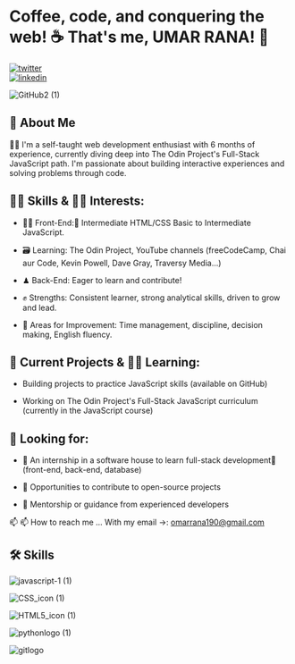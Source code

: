 # Coffee, code, and conquering the web! ☕ That's me, UMAR RANA! 👋


[![twitter](https://img.shields.io/badge/twitter-1DA1F2?style=for-the-badge&logo=twitter&logoColor=white)](https://twitter.com/theRealOmarDev) <br>
[![linkedin](https://img.shields.io/badge/linkedin-0A66C2?style=for-the-badge&logo=linkedin&logoColor=white)](www.linkedin.com/in/therealomar-dev)





![GitHub2 (1)](https://github.com/OmarRana-dev/omarrana-dev/assets/110420500/e44ba89c-d8fb-49c4-9d1c-9a8adf033b2a)


## 🚀 About Me
🙋‍♂️ I'm a self-taught web development enthusiast with 6 months of experience, currently diving deep into The Odin Project's Full-Stack JavaScript path. I'm passionate about building interactive experiences and solving problems through code.


## 🧑‍💻 Skills & 🧑‍🏫 Interests:
- 👩‍💻 Front-End:🧩 Intermediate HTML/CSS Basic to Intermediate JavaScript.

- 🗃 Learning: The Odin Project, YouTube channels (freeCodeCamp, Chai aur Code, Kevin Powell, Dave Gray, Traversy Media...)

- ♟ Back-End: Eager to learn and contribute!

- ✊ Strengths: Consistent learner, strong analytical skills, driven to grow and lead.

- 🧗 Areas for Improvement: Time management, discipline, decision making, English fluency.

## 🧳 Current Projects & 🧑‍🏫 Learning:
- Building projects to practice JavaScript skills (available on GitHub)

- Working on The Odin Project's Full-Stack JavaScript curriculum (currently in the JavaScript course)

## 👀 Looking for:
- 🚨 An internship in a software house to learn full-stack development🚀 (front-end, back-end, database)

- 🔦 Opportunities to contribute to open-source projects

- 🫅 Mentorship or guidance from experienced developers


📫 📫 How to reach me ... With my email →: omarrana190@gmail.com

## 🛠 Skills
![javascript-1 (1)](https://github.com/OmarRana-dev/omarrana-dev/assets/110420500/ef6e2c90-c627-433b-b794-98710cba2597)

![CSS_icon (1)](https://github.com/OmarRana-dev/omarrana-dev/assets/110420500/73b1569a-e540-44b9-a89f-0794379961da)

![HTML5_icon (1)](https://github.com/OmarRana-dev/omarrana-dev/assets/110420500/ac4dafff-dcea-4117-a163-4a7a3c2653de)

![pythonlogo (1)](https://github.com/OmarRana-dev/omarrana-dev/assets/110420500/8e950f2b-ba12-4be6-b02b-fa2daee2d49b)

![gitlogo](https://github.com/OmarRana-dev/omarrana-dev/assets/110420500/6c7f3297-485c-4ce6-81e9-0a7a12921f7e)
<!---
OmarRana-dev/omarrana-dev is a ✨ special ✨ repository because its `README.md` (this file) appears on your GitHub profile.
You can click the Preview link to take a look at your changes.
--->
